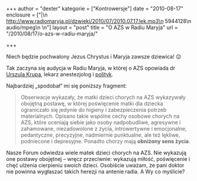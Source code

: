 +++
author = "dexter"
kategorie = ["Kontrowersje"]
date = "2010-08-17"
enclosure = ["|\n    http://www.radiomaryja.pl/dzwieki/2010/07/2010.07.17.lek.mp3\n    5944128\n    audio/mpeg\n    \n"]
layout = "post"
title = "O AZS w Radiu Maryja"
url = "/2010/08/17/o-azs-w-radiu-maryja/"

+++

Niech będzie pochwalony Jezus Chrystus i Maryja zawsze dziewica! 😉

Tak zaczyna się audycja w Radiu Maryja, w której o AZS opowiada dr [Urszula Krupa][1], lekarz anestezjolog i [polityk][2].

<!--
[Pobierz plik][3]
-->
  
</audio>
  
Najbardziej &#8222;spodobał&#8221; mi się poniższy fragment:

<!--more-->

> Obserwacje wykazały, że matki dzieci chorych na AZS wykazywały obojętną
> postawę, w której poświęcenie matki dla dziecka ograniczało się jedynie do
> higieny i zabezpieczenia potrzeb materialnych. Opisano takie wspólne cechy
> osobowe chorych na AZS, które oceniają siebie jako osoby nadpobudliwe,
> agresywne i zahamowane, niezadowolone z życia, introwertywne i emocjonalne,
> pedantyczne, precyzyjne, nadmiernie punktualne, ale też lękliwe, podniecone i
> depresyjne. Ponadto chorzy mają **obniżony sens życia**.

Nasze Forum odwiedza wiele matek dzieci chorych na AZS. Nie wykazują one postawy
obojętnej &#8211; wręcz przeciwnie: wykazują miłość, poświęcenie i chęć ulżenia
cierpieniu swoich dzieci. Osobiście uważam, że pani doktor nie powinna wygłaszać
takich herezji na antenie radia. A Wy co myślicie?

 [1]: http://pl.wikipedia.org/wiki/Urszula_Krupa
 [2]: http://img.interia.pl/rozrywka/nimg/Polityka_1666989.jpg
 [3]: http://www.radiomaryja.pl/dzwieki/2010/07/2010.07.17.lek.mp3
